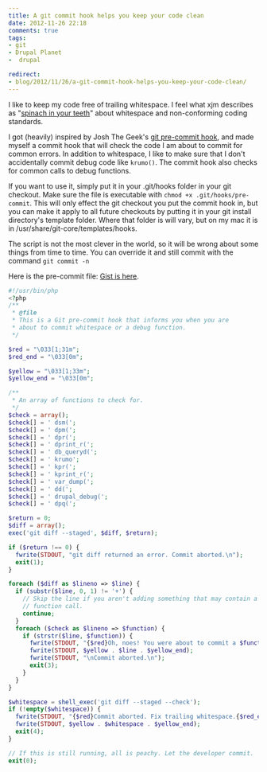 ```yaml
---
title: A git commit hook helps you keep your code clean
date: 2012-11-26 22:18
comments: true
tags:
- git
- Drupal Planet
-  drupal

redirect:
- blog/2012/11/26/a-git-commit-hook-helps-you-keep-your-code-clean/
---
```

I like to keep my code free of trailing whitespace. I feel what xjm describes as "[spinach in your teeth](http://xjm.drupalgardens.com/review-guide)" about whitespace and non-conforming coding standards.

I got (heavily) inspired by Josh The Geek's [git pre-commit hook](http://drupal.org/sandbox/JoshTheGeek/1143338), and made myself a commit hook that will check the code I am about to commit for common errors. In addition to whitespace, I like to make sure that I don't accidentally commit debug code like `krumo()`. The commit hook also checks for common calls to debug functions.

If you want to use it, simply put it in your .git/hooks folder in your git checkout. Make sure the file is executable with `chmod +x .git/hooks/pre-commit`. This will only effect the git checkout you put the commit hook in, but you can make it apply to all future checkouts by putting it in your git install directory's template folder. Where that folder is will vary, but on my mac it is in /usr/share/git-core/templates/hooks.

The script is not the most clever in the world, so it will be wrong about some things from time to time. You can override it and still commit with the command `git commit -n`

Here is the pre-commit file: [Gist is here](https://gist.github.com/naxoc/4150599).
``` php
#!/usr/bin/php
<?php
/**
 * @file
 * This is a Git pre-commit hook that informs you when you are
 * about to commit whitespace or a debug function.
 */

$red = "\033[1;31m";
$red_end = "\033[0m";

$yellow = "\033[1;33m";
$yellow_end = "\033[0m";

/**
 * An array of functions to check for.
 */
$check = array();
$check[] = ' dsm(';
$check[] = ' dpm(';
$check[] = ' dpr(';
$check[] = ' dprint_r(';
$check[] = ' db_queryd(';
$check[] = ' krumo';
$check[] = ' kpr(';
$check[] = ' kprint_r(';
$check[] = ' var_dump(';
$check[] = ' dd(';
$check[] = ' drupal_debug(';
$check[] = ' dpq(';

$return = 0;
$diff = array();
exec('git diff --staged', $diff, $return);

if ($return !== 0) {
  fwrite(STDOUT, "git diff returned an error. Commit aborted.\n");
  exit(1);
}

foreach ($diff as $lineno => $line) {
  if (substr($line, 0, 1) != '+') {
    // Skip the line if you aren't adding something that may contain a debug
    // function call.
    continue;
  }
  foreach ($check as $lineno => $function) {
    if (strstr($line, $function)) {
      fwrite(STDOUT, "{$red}Oh, noes! You were about to commit a $function)?{$red_end}\n");
      fwrite(STDOUT, $yellow . $line . $yellow_end);
      fwrite(STDOUT, "\nCommit aborted.\n");
      exit(3);
    }
  }
}

$whitespace = shell_exec('git diff --staged --check');
if (!empty($whitespace)) {
  fwrite(STDOUT, "{$red}Commit aborted. Fix trailing whitespace.{$red_end}\n");
  fwrite(STDOUT, $yellow . $whitespace . $yellow_end);
  exit(4);
}

// If this is still running, all is peachy. Let the developer commit.
exit(0);
```
